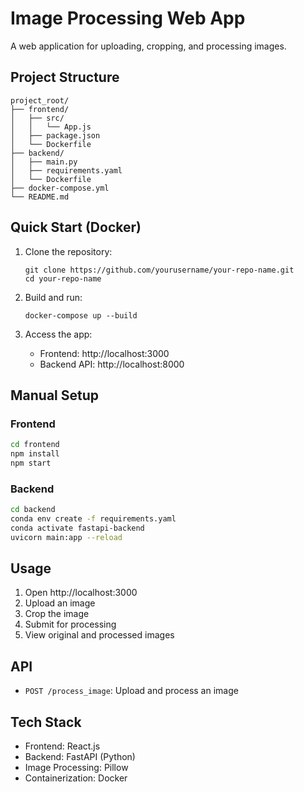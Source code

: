 # Image Processing Web App

A web application for uploading, cropping, and processing images.

## Project Structure

```
project_root/
├── frontend/
│   ├── src/
│   │   └── App.js
│   ├── package.json
│   └── Dockerfile
├── backend/
│   ├── main.py
│   ├── requirements.yaml
│   └── Dockerfile
├── docker-compose.yml
└── README.md
```

## Quick Start (Docker)

1. Clone the repository:
   ```
   git clone https://github.com/yourusername/your-repo-name.git
   cd your-repo-name
   ```

2. Build and run:
   ```
   docker-compose up --build
   ```

3. Access the app:
   - Frontend: http://localhost:3000
   - Backend API: http://localhost:8000

## Manual Setup

### Frontend

```bash
cd frontend
npm install
npm start
```

### Backend

```bash
cd backend
conda env create -f requirements.yaml
conda activate fastapi-backend
uvicorn main:app --reload
```

## Usage

1. Open http://localhost:3000
2. Upload an image
3. Crop the image
4. Submit for processing
5. View original and processed images

## API

- `POST /process_image`: Upload and process an image

## Tech Stack

- Frontend: React.js
- Backend: FastAPI (Python)
- Image Processing: Pillow
- Containerization: Docker
